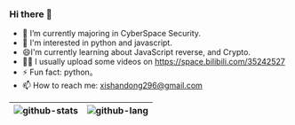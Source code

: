 ### Hi there 👋

- 🔭 I’m currently majoring in CyberSpace Security.
- 🌱 I'm interested in python and javascript.
- 😄I'm currently learning about JavaScript reverse, and Crypto.
- 🧑‍💻 I usually upload some videos on https://space.bilibili.com/35242527
- ⚡ Fun fact: python。
- 📫 How to reach me: xishandong296@gmail.com

|![github-stats][github-stats:img]|![github-lang][github-lang:img]|
|---------------------------------|------------------------------------------|

[github-stats:img]: https://github-readme-stats.vercel.app/api?username=xishandong&show_icons=true&include_all_commits=true&title_color=ecf0f1&icon_color=9b59b6&text_color=ecf0f1&bg_color=2c3e50&custom_title=xishandong~
[github-lang:img]: [https://github-profile-summary-cards.vercel.app/api/cards/most-commit-language?username=xishandong](https://github-readme-stats.vercel.app/api/top-langs/?username=xishandong&layout=compact&theme=onelight&hide=CMake,Makefile)https://github-readme-stats.vercel.app/api/top-langs/?username=xishandong&layout=compact&theme=onelight&hide=CMake,Makefile

